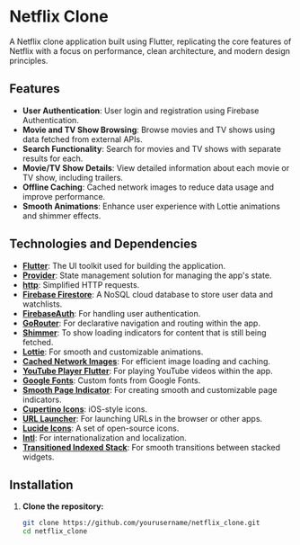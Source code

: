 # Netflix Clone

A Netflix clone application built using Flutter, replicating the core features of Netflix with a focus on performance, clean architecture, and modern design principles.

## Features

- **User Authentication**: User login and registration using Firebase Authentication.
- **Movie and TV Show Browsing**: Browse movies and TV shows using data fetched from external APIs.
- **Search Functionality**: Search for movies and TV shows with separate results for each.
- **Movie/TV Show Details**: View detailed information about each movie or TV show, including trailers.
- **Offline Caching**: Cached network images to reduce data usage and improve performance.
- **Smooth Animations**: Enhance user experience with Lottie animations and shimmer effects.

## Technologies and Dependencies

- **[Flutter](https://flutter.dev/)**: The UI toolkit used for building the application.
- **[Provider](https://pub.dev/packages/provider)**: State management solution for managing the app's state.
- **[http](https://pub.dev/packages/http)**: Simplified HTTP requests.
- **[Firebase Firestore](https://firebase.google.com/products/firestore)**: A NoSQL cloud database to store user data and watchlists.
- **[FirebaseAuth](https://firebase.google.com/products/auth)**: For handling user authentication.
- **[GoRouter](https://pub.dev/packages/go_router)**: For declarative navigation and routing within the app.
- **[Shimmer](https://pub.dev/packages/shimmer)**: To show loading indicators for content that is still being fetched.
- **[Lottie](https://pub.dev/packages/lottie)**: For smooth and customizable animations.
- **[Cached Network Images](https://pub.dev/packages/cached_network_image)**: For efficient image loading and caching.
- **[YouTube Player Flutter](https://pub.dev/packages/youtube_player_flutter)**: For playing YouTube videos within the app.
- **[Google Fonts](https://pub.dev/packages/google_fonts)**: Custom fonts from Google Fonts.
- **[Smooth Page Indicator](https://pub.dev/packages/smooth_page_indicator)**: For creating smooth and customizable page indicators.
- **[Cupertino Icons](https://pub.dev/packages/cupertino_icons)**: iOS-style icons.
- **[URL Launcher](https://pub.dev/packages/url_launcher)**: For launching URLs in the browser or other apps.
- **[Lucide Icons](https://pub.dev/packages/lucide_icons)**: A set of open-source icons.
- **[Intl](https://pub.dev/packages/intl)**: For internationalization and localization.
- **[Transitioned Indexed Stack](https://pub.dev/packages/transitioned_indexed_stack)**: For smooth transitions between stacked widgets.

## Installation

1. **Clone the repository:**

   ```bash
   git clone https://github.com/yourusername/netflix_clone.git
   cd netflix_clone
